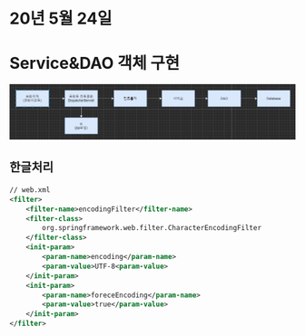 # 20년 5월 24일

# Service&DAO 객체 구현

![service](/cloud_computing/img/service.png)

## 한글처리
```xml
// web.xml
<filter>
    <filter-name>encodingFilter</filter-name>
    <filter-class>
        org.springframework.web.filter.CharacterEncodingFilter
    </filter-class>
    <init-param>
        <param-name>encoding</param-name>
        <param-value>UTF-8<param-value>
    </init-param>
    <init-param>
        <param-name>foreceEncoding</param-name>
        <param-value>true</param-value>
    </init-param>
</filter>
```

